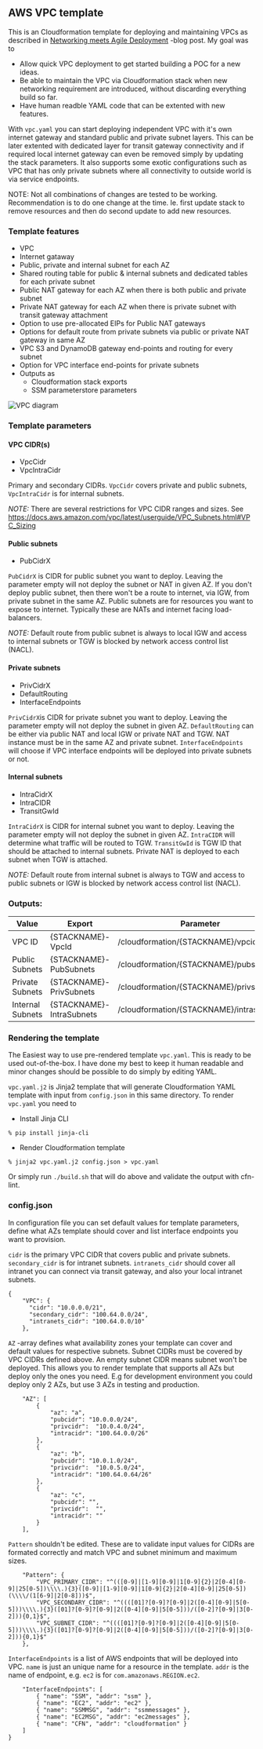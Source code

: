 ## AWS VPC template

This is an Cloudformation template for deploying and maintaining VPCs
as described in [Networking meets Agile Deployment](https://carriagereturn.nl/aws/vpc/network/nat/2021/06/15/agile-networking.html) -blog post. My goal was to

* Allow quick VPC deployment to get started building a POC for a new ideas.
* Be able to maintain the VPC via Cloudformation stack when new networking
requirement are introduced, without discarding everything build so far.
* Have human readble YAML code that can be extented with new features.

With `vpc.yaml` you can start deploying independent VPC with it's own
internet gateway and standard public and private subnet layers. This can
be later extented with dedicated layer for transit gateway connectivity
and if required local internet gateway can even be removed simply by
updating the stack parameters. It also supports some exotic configurations
such as VPC that has only private subnets where all connectivity to outside
world is via service endpoints.

NOTE: Not all combinations of changes are tested to be working. Recommendation
is to do one change at the time. Ie. first update stack to remove resources
and then do second update to add new resources.

### Template features
* VPC
* Internet gataway
* Public, private and internal subnet for each AZ
* Shared routing table for public & internal subnets and dedicated tables for each private subnet
* Public NAT gateway for each AZ when there is both public and private subnet
* Private NAT gateway for each AZ when there is private subnet with transit gateway attachment
* Option to use pre-allocated EIPs for Public NAT gateways
* Options for default route from private subnets via public or private NAT gateway in same AZ
* VPC S3 and DynamoDB gateway end-points and routing for every subnet
* Option for VPC interface end-points for private subnets
* Outputs as
   * Cloudformation stack exports
   * SSM parameterstore parameters

![VPC diagram](vpc.png)

### Template parameters

#### VPC CIDR(s)
   * VpcCidr
   * VpcIntraCidr

Primary and secondary CIDRs. `VpcCidr` covers private and public subnets,
`VpcIntraCidr` is for internal subnets.

_NOTE:_ There are several restrictions for VPC CIDR ranges and sizes. See https://docs.aws.amazon.com/vpc/latest/userguide/VPC_Subnets.html#VPC_Sizing

#### Public subnets
   * PubCidrX

`PubCidrX` is CIDR for public subnet you want to deploy. Leaving the parameter
empty will not deploy the subnet or NAT in given AZ. If you don't deploy public
subnet, then there won't be a route to internet, via IGW, from private subnet
in the same AZ. Public subnets are for resources you want to expose to internet.
Typically these are NATs and internet facing load-balancers. 

_NOTE:_ Default route from public subnet is always to local IGW and access to internal
subnets or TGW is blocked by network access control list (NACL).

#### Private subnets
   * PrivCidrX
   * DefaultRouting
   * InterfaceEndpoints

`PrivCidrX`is CIDR for private subnet you want to deploy. Leaving the parameter
empty will not deploy the subnet in given AZ. `DefaultRouting` can be either via
public NAT and local IGW or private NAT and TGW. NAT instance must be in the same
AZ and private subnet. `InterfaceEndpoints` will choose if VPC interface endpoints
will be deployed into private subnets or not.

#### Internal subnets
   * IntraCidrX
   * IntraCIDR
   * TransitGwId

`IntraCidrX` is CIDR for internal subnet you want to deploy. Leaving the parameter
empty will not deploy the subnet in given AZ. `IntraCIDR` will determine what
traffic will be routed to TGW. `TransitGwId` is TGW ID that should be attached
to internal subnets. Private NAT is deployed to each subnet when TGW is attached.

_NOTE:_ Default route from internal subnet is always to TGW and access to public
subnets or IGW is blocked by network access control list (NACL).

### Outputs:

|Value |Export |Parameter |
|------|-------|----------|
|VPC ID|{STACKNAME}-VpcId|/cloudformation/{STACKNAME}/vpcid|
|Public Subnets|{STACKNAME}-PubSubnets|/cloudformation/{STACKNAME}/pubsubnets|
|Private Subnets|{STACKNAME}-PrivSubnets|/cloudformation/{STACKNAME}/privsubnets|
|Internal Subnets|{STACKNAME}-IntraSubnets|/cloudformation/{STACKNAME}/intrasubnets|


### Rendering the template

The Easiest way to use pre-rendered template `vpc.yaml`. This is ready to be used out-of-the-box. I have done my best to keep it human readable and minor changes
should be possible to do simply by editing YAML.

`vpc.yaml.j2` is Jinja2 template that will generate Cloudformation YAML template with
input from `config.json` in this same directory. To render `vpc.yaml` you need to

* Install Jinja CLI

```
% pip install jinja-cli
``` 

* Render Cloudformation template

``` 
% jinja2 vpc.yaml.j2 config.json > vpc.yaml
```

Or simply run `./build.sh` that will do above and validate the output with cfn-lint.

### config.json

In configuration file you can set default values for template parameters,
define what AZs template should cover and list interface endpoints you
want to provision.

`cidr` is the primary VPC CIDR that covers public and private subnets. `secondary_cidr`
is for intranet subnets. `intranets_cidr` should cover all intranet you can connect via
transit gateway, and also your local intranet subnets.

```
{
    "VPC": {
      "cidr": "10.0.0.0/21",
      "secondary_cidr": "100.64.0.0/24",
      "intranets_cidr": "100.64.0.0/10"
    },
```

`AZ` -array defines what availability zones your template can cover and default values
for respective subnets. Subnet CIDRs must be covered by VPC CIDRs defined above. An empty
subnet CIDR means subnet won't be deployed. This allows you to render template that supports
all AZs but deploy only the ones you need. E.g for development environment you could deploy
only 2 AZs, but use 3 AZs in testing and production.

```
    "AZ": [
        {
            "az": "a",
            "pubcidr": "10.0.0.0/24",
            "privcidr":  "10.0.4.0/24",
            "intracidr": "100.64.0.0/26"
        },
        {
            "az": "b",
            "pubcidr": "10.0.1.0/24",
            "privcidr":  "10.0.5.0/24",
            "intracidr": "100.64.0.64/26"
        },
        {
            "az": "c",
            "pubcidr": "",
            "privcidr":  "",
            "intracidr": ""
        }
    ],
```

`Pattern` shouldn't be edited. These are to validate input values for CIDRs are formated
correctly and match VPC and subnet minimum and maximum sizes.

```
    "Pattern": {
        "VPC_PRIMARY_CIDR": "^(([0-9]|[1-9][0-9]|1[0-9]{2}|2[0-4][0-9]|25[0-5])\\\\.){3}([0-9]|[1-9][0-9]|1[0-9]{2}|2[0-4][0-9]|25[0-5])(\\\\/(1[6-9]|2[0-8]))$",
        "VPC_SECONDARY_CIDR": "^((([01]?[0-9]?[0-9]|2([0-4][0-9]|5[0-5]))\\\\.){3}([01]?[0-9]?[0-9]|2([0-4][0-9]|5[0-5]))/([0-2]?[0-9]|3[0-2])){0,1}$",
        "VPC_SUBNET_CIDR": "^((([01]?[0-9]?[0-9]|2([0-4][0-9]|5[0-5]))\\\\.){3}([01]?[0-9]?[0-9]|2([0-4][0-9]|5[0-5]))/([0-2]?[0-9]|3[0-2])){0,1}$"
    },
```

`InterfaceEndpoints` is a list of AWS endpoints that will be deployed into VPC.
`name` is just an unique name for a resource in the template. `addr` is
the name of endpoint, e.g. `ec2` is for `com.amazonaws.REGION.ec2`.


```
    "InterfaceEndpoints": [
        { "name": "SSM", "addr": "ssm" },
        { "name": "EC2", "addr": "ec2" },
        { "name": "SSMMSG", "addr": "ssmmessages" },
        { "name": "EC2MSG", "addr": "ec2messages" },
        { "name": "CFN", "addr": "cloudformation" }
    ]
}
```


